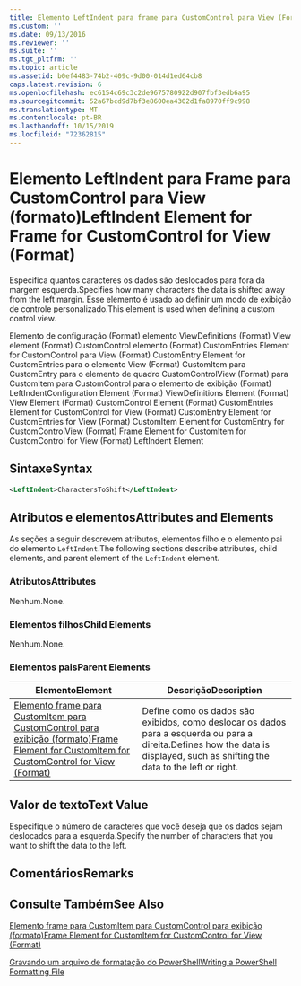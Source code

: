 ```yaml
---
title: Elemento LeftIndent para frame para CustomControl para View (Format) | Microsoft Docs
ms.custom: ''
ms.date: 09/13/2016
ms.reviewer: ''
ms.suite: ''
ms.tgt_pltfrm: ''
ms.topic: article
ms.assetid: b0ef4483-74b2-409c-9d00-014d1ed64cb8
caps.latest.revision: 6
ms.openlocfilehash: ec6154c69c3c2de9675780922d907fbf3edb6a95
ms.sourcegitcommit: 52a67bcd9d7bf3e8600ea4302d1fa8970ff9c998
ms.translationtype: MT
ms.contentlocale: pt-BR
ms.lasthandoff: 10/15/2019
ms.locfileid: "72362815"
---
```

# <a name="leftindent-element-for-frame-for-customcontrol-for-view-format"></a><span data-ttu-id="09970-102">Elemento LeftIndent para Frame para CustomControl para View (formato)</span><span class="sxs-lookup"><span data-stu-id="09970-102">LeftIndent Element for Frame for CustomControl for View (Format)</span></span>

<span data-ttu-id="09970-103">Especifica quantos caracteres os dados são deslocados para fora da margem esquerda.</span><span class="sxs-lookup"><span data-stu-id="09970-103">Specifies how many characters the data is shifted away from the left margin.</span></span> <span data-ttu-id="09970-104">Esse elemento é usado ao definir um modo de exibição de controle personalizado.</span><span class="sxs-lookup"><span data-stu-id="09970-104">This element is used when defining a custom control view.</span></span>

<span data-ttu-id="09970-105">Elemento de configuração (Format) elemento ViewDefinitions (Format) View element (Format) CustomControl elemento (Format) CustomEntries Element for CustomControl para View (Format) CustomEntry Element for CustomEntries para o elemento View (Format) CustomItem para CustomEntry para o elemento de quadro CustomControlView (Format) para CustomItem para CustomControl para o elemento de exibição (Format) LeftIndent</span><span class="sxs-lookup"><span data-stu-id="09970-105">Configuration Element (Format) ViewDefinitions Element (Format) View Element (Format) CustomControl Element (Format) CustomEntries Element for CustomControl for View (Format) CustomEntry Element for CustomEntries for View (Format) CustomItem Element for CustomEntry for CustomControlView (Format) Frame Element for CustomItem for CustomControl for View (Format) LeftIndent Element</span></span>

## <a name="syntax"></a><span data-ttu-id="09970-106">Sintaxe</span><span class="sxs-lookup"><span data-stu-id="09970-106">Syntax</span></span>

```xml
<LeftIndent>CharactersToShift</LeftIndent>
```

## <a name="attributes-and-elements"></a><span data-ttu-id="09970-107">Atributos e elementos</span><span class="sxs-lookup"><span data-stu-id="09970-107">Attributes and Elements</span></span>

<span data-ttu-id="09970-108">As seções a seguir descrevem atributos, elementos filho e o elemento pai do elemento `LeftIndent`.</span><span class="sxs-lookup"><span data-stu-id="09970-108">The following sections describe attributes, child elements, and parent element of the `LeftIndent` element.</span></span>

### <a name="attributes"></a><span data-ttu-id="09970-109">Atributos</span><span class="sxs-lookup"><span data-stu-id="09970-109">Attributes</span></span>

<span data-ttu-id="09970-110">Nenhum.</span><span class="sxs-lookup"><span data-stu-id="09970-110">None.</span></span>

### <a name="child-elements"></a><span data-ttu-id="09970-111">Elementos filhos</span><span class="sxs-lookup"><span data-stu-id="09970-111">Child Elements</span></span>

<span data-ttu-id="09970-112">Nenhum.</span><span class="sxs-lookup"><span data-stu-id="09970-112">None.</span></span>

### <a name="parent-elements"></a><span data-ttu-id="09970-113">Elementos pais</span><span class="sxs-lookup"><span data-stu-id="09970-113">Parent Elements</span></span>

|<span data-ttu-id="09970-114">Elemento</span><span class="sxs-lookup"><span data-stu-id="09970-114">Element</span></span>|<span data-ttu-id="09970-115">Descrição</span><span class="sxs-lookup"><span data-stu-id="09970-115">Description</span></span>|
|-------------|-----------------|
|[<span data-ttu-id="09970-116">Elemento frame para CustomItem para CustomControl para exibição (formato)</span><span class="sxs-lookup"><span data-stu-id="09970-116">Frame Element for CustomItem for CustomControl for View (Format)</span></span>](./frame-element-for-customitem-for-customcontrol-for-view-format.md)|<span data-ttu-id="09970-117">Define como os dados são exibidos, como deslocar os dados para a esquerda ou para a direita.</span><span class="sxs-lookup"><span data-stu-id="09970-117">Defines how the data is displayed, such as shifting the data to the left or right.</span></span>|

## <a name="text-value"></a><span data-ttu-id="09970-118">Valor de texto</span><span class="sxs-lookup"><span data-stu-id="09970-118">Text Value</span></span>

<span data-ttu-id="09970-119">Especifique o número de caracteres que você deseja que os dados sejam deslocados para a esquerda.</span><span class="sxs-lookup"><span data-stu-id="09970-119">Specify the number of characters that you want to shift the data to the left.</span></span>

## <a name="remarks"></a><span data-ttu-id="09970-120">Comentários</span><span class="sxs-lookup"><span data-stu-id="09970-120">Remarks</span></span>

## <a name="see-also"></a><span data-ttu-id="09970-121">Consulte Também</span><span class="sxs-lookup"><span data-stu-id="09970-121">See Also</span></span>

[<span data-ttu-id="09970-122">Elemento frame para CustomItem para CustomControl para exibição (formato)</span><span class="sxs-lookup"><span data-stu-id="09970-122">Frame Element for CustomItem for CustomControl for View (Format)</span></span>](./frame-element-for-customitem-for-customcontrol-for-view-format.md)

[<span data-ttu-id="09970-123">Gravando um arquivo de formatação do PowerShell</span><span class="sxs-lookup"><span data-stu-id="09970-123">Writing a PowerShell Formatting File</span></span>](./writing-a-powershell-formatting-file.md)
